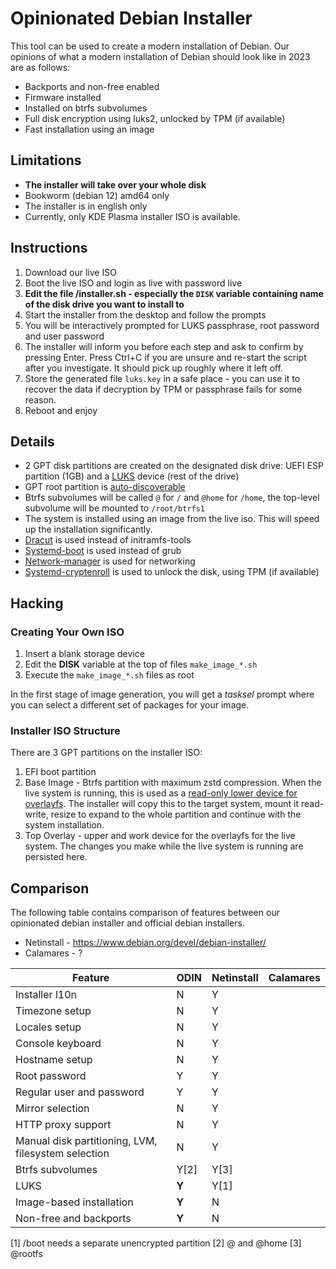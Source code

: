 # Opinionated Debian Installer

This tool can be used to create a modern installation of Debian. Our opinions of what a modern installation of Debian should look like in 2023 are as follows:

 - Backports and non-free enabled
 - Firmware installed
 - Installed on btrfs subvolumes
 - Full disk encryption using luks2, unlocked by TPM (if available)
 - Fast installation using an image
  
## Limitations

 - **The installer will take over your whole disk**
 - Bookworm (debian 12) amd64 only
 - The installer is in english only
 - Currently, only KDE Plasma installer ISO is available.

## Instructions
 
 1. Download our live ISO
 2. Boot the live ISO and login as live with password live
 3. **Edit the file /installer.sh - especially the `DISK` variable containing name of the disk drive you want to install to**
 4. Start the installer from the desktop and follow the prompts
 8. You will be interactively prompted for LUKS passphrase, root password and user password
 9. The installer will inform you before each step and ask to confirm by pressing Enter. Press Ctrl+C if you are unsure and re-start the script after you investigate. It should pick up roughly where it left off. 
 11. Store the generated file `luks.key` in a safe place - you can use it to recover the data if decryption by TPM or passphrase fails for some reason.
 12. Reboot and enjoy

## Details

- 2 GPT disk partitions are created on the designated disk drive: UEFI ESP partition (1GB) and a [LUKS](https://cryptsetup-team.pages.debian.net/cryptsetup/README.Debian.html) device (rest of the drive)
- GPT root partition is [auto-discoverable](https://www.freedesktop.org/software/systemd/man/systemd-gpt-auto-generator.html)
- Btrfs subvolumes will be called `@` for `/` and `@home` for `/home`, the top-level subvolume will be mounted to `/root/btrfs1`
- The system is installed using an image from the live iso. This will speed up the installation significantly.
- [Dracut](https://github.com/dracutdevs/dracut/wiki/) is used instead of initramfs-tools
- [Systemd-boot](https://www.freedesktop.org/wiki/Software/systemd/systemd-boot/) is used instead of grub
- [Network-manager](https://wiki.debian.org/NetworkManager) is used for networking
- [Systemd-cryptenroll](https://www.freedesktop.org/software/systemd/man/systemd-cryptenroll.html#--tpm2-device=PATH) is used to unlock the disk, using TPM (if available)


## Hacking

### Creating Your Own ISO

 1. Insert a blank storage device
 2. Edit the **DISK** variable at the top of files `make_image_*.sh`
 3. Execute the `make_image_*.sh` files as root

In the first stage of image generation, you will get a _tasksel_ prompt where you can select a different set of packages for your image.

### Installer ISO Structure

There are 3 GPT partitions on the installer ISO:

 1. EFI boot partition
 2. Base Image - Btrfs partition with maximum zstd compression. When the live system is running, this is used as a [read-only lower device for overlayfs](https://docs.kernel.org/filesystems/overlayfs.html). The installer will copy this to the target system, mount it read-write, resize to expand to the whole partition and continue with the system installation.
 3. Top Overlay - upper and work device for the overlayfs for the live system. The changes you make while the live system is running are persisted here.

## Comparison

The following table contains comparison of features between our opinionated debian installer and official debian installers.

* Netinstall - https://www.debian.org/devel/debian-installer/
* Calamares - ?

|Feature |ODIN|Netinstall|Calamares|
|--|--| -- | -- |
|Installer l10n |N|Y| |
|Timezone setup|N|Y| |
|Locales setup|N|Y| |
|Console keyboard|N|Y |
|Hostname setup|N|Y| |
|Root password|Y|Y |
|Regular user and password|Y|Y| |
|Mirror selection|N|Y| |
|HTTP proxy support|N|Y| |
|Manual disk partitioning, LVM, filesystem selection|N|Y| |
|Btrfs subvolumes|Y[2]|Y[3]| |
|LUKS|**Y**|Y[1]| |
|Image-based installation|**Y**|N| |
|Non-free and backports|**Y**|N| |

[1] /boot needs a separate unencrypted partition
[2] @ and @home
[3] @rootfs

